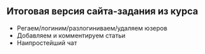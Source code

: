 ## Итоговая версия сайта-задания из курса
- Регаем/логиним/разлогиниваем/удаляем юзеров
- Добавляем и комментируем статьи
- Наипростейший чат
